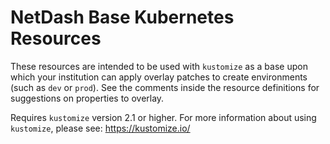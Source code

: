 NetDash Base Kubernetes Resources
=================================

These resources are intended to be used with `kustomize` as a base upon which your institution can apply overlay patches to create environments (such as `dev` or `prod`). See the comments inside the resource definitions for suggestions on properties to overlay.

Requires `kustomize` version 2.1 or higher. For more information about using `kustomize`, please see: https://kustomize.io/

